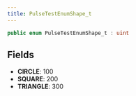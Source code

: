 ```yaml
---
title: PulseTestEnumShape_t
---
```


```csharp
public enum PulseTestEnumShape_t : uint
```

## Fields

- **CIRCLE**: 100
- **SQUARE**: 200
- **TRIANGLE**: 300

